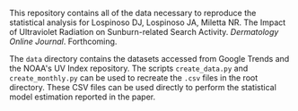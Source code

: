 This repository contains all of the data necessary to reproduce the statistical
analysis for Lospinoso DJ, Lospinoso JA, Miletta NR. The Impact of Ultraviolet
Radiation on Sunburn-related Search Activity. *Dermatology Online Journal*.
Forthcoming.

The `data` directory contains the datasets accessed from Google Trends and the
NOAA's UV Index repository. The scripts `create_data.py` and `create_monthly.py`
can be used to recreate the `.csv` files in the root directory. These CSV files
can be used directly to perform the statistical model estimation reported in the
paper.
